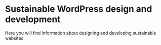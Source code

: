 # Sustainable WordPress design and development

Here you will find information about designing and developing sustainable websites.
